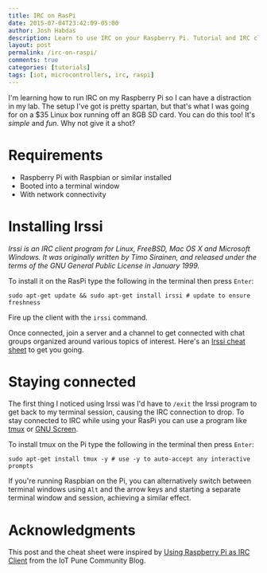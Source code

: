 ```yaml
---
title: IRC on RasPi
date: 2015-07-04T23:42:09-05:00
author: Josh Habdas
description: Learn to use IRC on your Raspberry Pi. Tutorial and IRC client cheat sheet.
layout: post
permalink: /irc-on-raspi/
comments: true
categories: [tutorials]
tags: [iot, microcontrollers, irc, raspi]
---
```


I'm learning how to run IRC on my Raspberry Pi so I can have a distraction in my lab. The setup I've got is pretty spartan, but that's what I was going for on a $35 Linux box running off an 8GB SD card. You can do this too! It's *simple* and *fun*. Why not give it a shot?

# Requirements

- Raspberry Pi with Raspbian or similar installed
- Booted into a terminal window
- With network connectivity

# Installing Irssi

*Irssi is an IRC client program for Linux, FreeBSD, Mac OS X and Microsoft Windows. It was originally written by Timo Sirainen, and released under the terms of the GNU General Public License in January 1999.*

To install it on the RasPi type the following in the terminal then press `Enter`:

    sudo apt-get update && sudo apt-get install irssi # update to ensure freshness

Fire up the client with the `irssi` command.

Once connected, join a server and a channel to get connected with chat groups organized around various topics of interest. Here's an [Irssi cheat sheet](https://gist.github.com/jhabdas/4702e1353d08e70bfcad) to get you going.

# Staying connected

The first thing I noticed using Irssi was I'd have to `/exit` the Irssi program to get back to my terminal session, causing the IRC connection to drop. To stay connected to IRC while using your RasPi you can use a program like [tmux](https://tmux.github.io) or [GNU Screen](https://www.gnu.org/software/screen/).

To install tmux on the Pi type the following in the terminal then press `Enter`:

    sudo apt-get install tmux -y # use -y to auto-accept any interactive prompts

If you're running Raspbian on the Pi, you can alternatively switch between terminal windows using `Alt` and the arrow keys and starting a separate terminal window and session, achieving a similar effect.

# Acknowledgments

This post and the cheat sheet were inspired by [Using Raspberry Pi as IRC Client](http://internetofthings-pune.blogspot.com/2013/10/using-raspberry-pi-as-irc-client.html) from the IoT Pune Community Blog.
